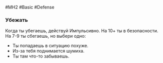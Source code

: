#MH2 #Basic #Defense 

### **Убежать** 

Когда ты убегаешь, действуй Импульсивно. На 10+ ты в безопасности. На 7-9 ты сбегаешь, но выбери одно: 
- Ты попадаешь в ситуацию похуже. 
- Из-за тебя поднимается шумиха. 
- Ты там что-то забываешь.